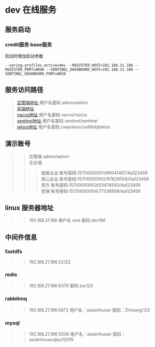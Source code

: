 # dev 在线服务

## 服务启动
### credit服务 base服务 
启动时增加启动参数
```
--spring.profiles.active=dev --REGISTER_HOST=192.168.21.186 --REGISTER_PORT=8848 --SENTINEL_DASHBOARD_HOST=192.168.21.186 --SENTINEL_DASHBOARD_PORT=8858
```

## 服务访问路径
> [后管端地址](http://192.168.21.186:8888/#/login)  用户名密码 admin/admin  <br/>
> [前端地址](http://192.168.21.186:8889/#/login)  <br/>
> [nacos地址](http://192.168.21.186:8848/nacos/#/login)  用户名密码 nacos/nacos <br/>
> [sentinel地址](http://192.168.21.186:8858/#/login) 用户名密码 sentinel/sentinel<br/>
> [jekins地址](http://192.168.21.4:8085/jenkins/view/dev_%E4%BE%9B%E5%BA%94%E9%93%BE%E9%87%91%E8%9E%8D/)  用户名密码 zwjenkins/zw66ddjekins<br/>

## 演示账号
>> 后管端 admin/admin </br>
>> 企业端 
>>> 链属企业 账号密码:15700000001/86041467/Aa123456 </br>
>>> 核心企业 账号密码:15700000002/97826058/Aa123456 </br>
>>> 资方 账号密码:15700000003/03474550/Aa123456 </br>
>>> 担保 账号密码:15700000004/77238858/Aa123456 </br>

## linux 服务器地址
>> 192.168.21.186
>> 用户名 root 密码 dev186

## 中间件信息
### fastdfs
>> 192.168.21.186:22122

### redis
>> 192.168.21.186:6379
>> 密码:zw.123

### rabbitmq
>> 192.168.21.186:5672
>> 用户名：asiainfouser
>> 密码：Zhiwang.123

### mysql
>> 192.168.21.186:3306
>> 用户名：asiainfouser
>> 密码：asiainfouser@scf2019
